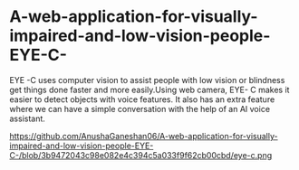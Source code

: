 # A-web-application-for-visually-impaired-and-low-vision-people-EYE-C-
EYE -C uses computer vision to assist people with low vision or blindness get things done faster and more easily.Using web camera, EYE- C makes it easier to detect objects with voice features. It also has an extra feature where we can have a simple conversation with the help of an AI voice assistant.


https://github.com/AnushaGaneshan06/A-web-application-for-visually-impaired-and-low-vision-people-EYE-C-/blob/3b9472043c98e082e4c394c5a033f9f62cb00cbd/eye-c.png
